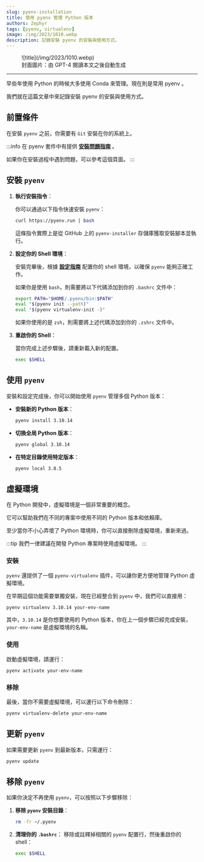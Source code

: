 ```yaml
---
slug: pyenv-installation
title: 使用 pyenv 管理 Python 版本
authors: Zephyr
tags: [pyenv, virtualenv]
image: /img/2023/1010.webp
description: 記錄安裝 pyenv 的安裝與使用方式。
---
```


<figure>
![title](/img/2023/1010.webp)
<figcaption>封面圖片：由 GPT-4 閱讀本文之後自動生成</figcaption>
</figure>

---

早些年使用 Python 的時候大多使用 Conda 來管理。現在則是常用 pyenv 。

我們就在這篇文章中來記錄安裝 pyenv 的安裝與使用方式。

<!-- truncate -->

## 前置條件

在安裝 `pyenv` 之前，你需要有 `Git` 安裝在你的系統上。

:::info
在 pyenv 套件中有提供 [**安裝問題指南**](https://github.com/pyenv/pyenv/wiki/Common-build-problems) 。

如果你在安裝過程中遇到問題，可以參考這個頁面。
:::

## 安裝 `pyenv`

1. **執行安裝指令**：

   你可以通過以下指令快速安裝 `pyenv`：

   ```bash
   curl https://pyenv.run | bash
   ```

   這條指令實際上是從 GitHub 上的 `pyenv-installer` 存儲庫獲取安裝腳本並執行。

2. **設定你的 Shell 環境**：

   安裝完畢後，根據 [**設定指南**](https://github.com/pyenv/pyenv#set-up-your-shell-environment-for-pyenv) 配置你的 shell 環境，以確保 `pyenv` 能夠正確工作。

   如果你是使用 `bash`，則需要將以下代碼添加到你的 `.bashrc` 文件中：

   ```bash
   export PATH="$HOME/.pyenv/bin:$PATH"
   eval "$(pyenv init --path)"
   eval "$(pyenv virtualenv-init -)"
   ```

   如果你使用的是 `zsh`，則需要將上述代碼添加到你的 `.zshrc` 文件中。

3. **重啟你的 Shell**：

   當你完成上述步驟後，請重新載入新的配置。

   ```bash
   exec $SHELL
   ```

## 使用 `pyenv`

安裝和設定完成後，你可以開始使用 `pyenv` 管理多個 Python 版本：

- **安裝新的 Python 版本**：

  ```bash
  pyenv install 3.10.14
  ```

- **切換全局 Python 版本**：

  ```bash
  pyenv global 3.10.14
  ```

- **在特定目錄使用特定版本**：
  ```bash
  pyenv local 3.8.5
  ```

## 虛擬環境

在 Python 開發中，虛擬環境是一個非常重要的概念。

它可以幫助我們在不同的專案中使用不同的 Python 版本和依賴庫。

至少當你不小心弄壞了 Python 環境時，你可以直接刪除虛擬環境，重新來過。

:::tip
我們一律建議在開發 Python 專案時使用虛擬環境。
:::

### 安裝

`pyenv` 還提供了一個 `pyenv-virtualenv` 插件，可以讓你更方便地管理 Python 虛擬環境。

在早期這個功能需要單獨安裝，現在已經整合到 `pyenv` 中，我們可以直接用：

```bash
pyenv virtualenv 3.10.14 your-env-name
```

其中，`3.10.14` 是你想要使用的 Python 版本，你在上一個步驟已經完成安裝，`your-env-name` 是虛擬環境的名稱。

### 使用

啟動虛擬環境，請運行：

```bash
pyenv activate your-env-name
```

### 移除

最後，當你不需要虛擬環境，可以運行以下命令刪除：

```bash
pyenv virtualenv-delete your-env-name
```

## 更新 `pyenv`

如果需要更新 `pyenv` 到最新版本，只需運行：

```bash
pyenv update
```

## 移除 `pyenv`

如果你決定不再使用 `pyenv`，可以按照以下步驟移除：

1. **移除 `pyenv` 安裝目錄**：

   ```bash
   rm -fr ~/.pyenv
   ```

2. **清理你的 `.bashrc`**：
   移除或註釋掉相關的 `pyenv` 配置行，然後重啟你的 shell：
   ```bash
   exec $SHELL
   ```
